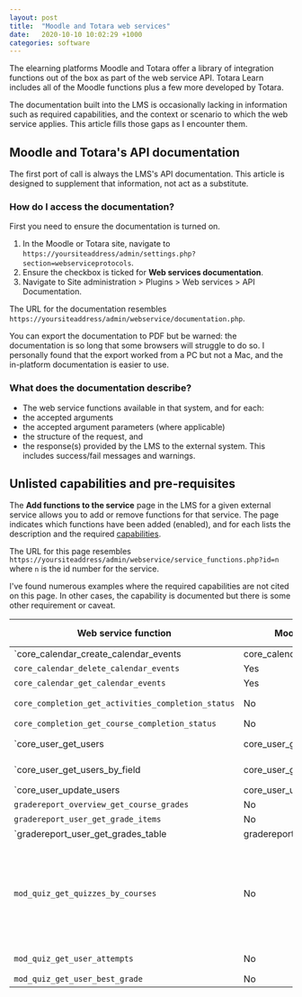 ```yaml
---
layout: post
title:  "Moodle and Totara web services"
date:   2020-10-10 10:02:29 +1000
categories: software
---
```


The elearning platforms Moodle and Totara offer a library of integration functions out of the box as part of the web service API. Totara Learn includes all of the Moodle functions plus a few more developed by Totara.

The documentation built into the LMS is occasionally lacking in information such as required capabilities, and the context or scenario to which the web service applies. This article fills those gaps as I encounter them.

## Moodle and Totara's API documentation

The first port of call is always the LMS's API documentation. This article is designed to supplement that information, not act as a substitute.

### How do I access the documentation?

First you need to ensure the documentation is turned on.

1. In the Moodle or Totara site, navigate to `https://yoursiteaddress/admin/settings.php?section=webserviceprotocols`.
2. Ensure the checkbox is ticked for **Web services documentation**.
3. Navigate to Site administration > Plugins > Web services > API Documentation.

The URL for the documentation resembles `https://yoursiteaddress/admin/webservice/documentation.php`.

You can export the documentation to PDF but be warned: the documentation is so long that some browsers will struggle to do so. I personally found that the export worked from a PC but not a Mac, and the in-platform documentation is easier to use.

### What does the documentation describe? 

- The web service functions available in that system, and for each:
- the accepted arguments
- the accepted argument parameters (where applicable)
- the structure of the request, and
- the response(s) provided by the LMS to the external system. This includes success/fail messages and warnings.

## Unlisted capabilities and pre-requisites

The **Add functions to the service** page in the LMS for a given external service allows you to add or remove functions for that service. The page indicates which functions have been added (enabled), and for each lists the description and the required [capabilities](https://docs.moodle.org/38/en/Roles_and_permissions).

The URL for this page resembles `https://yoursiteaddress/admin/webservice/service_functions.php?id=n` where `n` is the id number for the service.

I've found numerous examples where the required capabilities are not cited on this page. In other cases, the capability is documented but there is some other requirement or caveat.

| Web service function | Moodle mobile app only | Undocumented capability | ws user must be enrolled to Course | Other notes |
| --- | --- | --- | --- | --- |
| `core_calendar_create_calendar_events|core_calendar_create_calendar_events` | Yes | – | – | – |
| `core_calendar_delete_calendar_events` | Yes | – | – | – |
| `core_calendar_get_calendar_events` | Yes | – | – | – |
| `core_completion_get_activities_completion_status` | No | https://docs.moodle.org/38/en/Capabilities/report/progress:view report/progress:view | Yes | – |
| `core_completion_get_course_completion_status`  | No | – | Yes | – |
| `core_user_get_users|core_user_get_users` | No | https://docs.moodle.org/38/en/Capabilities/moodle/user:viewalldetails moodle/user:viewalldetails to query by username or idnumber | – | – |
| `core_user_get_users_by_field|core_user_get_users_by_field` | No | https://docs.moodle.org/38/en/Capabilities/moodle/user:viewalldetails moodle/user:viewalldetails to query by username or idnumber | – | – |
| `core_user_update_users|core_user_update_users` | No | – | – | Cannot be used to update site admin accounts |
| `gradereport_overview_get_course_grades` | No | – | – | – | 
| `gradereport_user_get_grade_items` | No | – | – | Yes |
| `gradereport_user_get_grades_table|gradereport_user_get_grades_table` | No | No | Yes | Returns the data in a form intended for HTML table output. See `gradereport_user_get_grade_items`. |
| `mod_quiz_get_quizzes_by_courses` | No | – | Yes | Returns generic (config) information about the Course's quizzes—not learner data. |
| `mod_quiz_get_user_attempts` | No | https://docs.moodle.org/38/en/Capabilities/mod/quiz:viewreports mod/quiz:viewreports | Yes | – |
| `mod_quiz_get_user_best_grade` | No | – | Yes | – |
